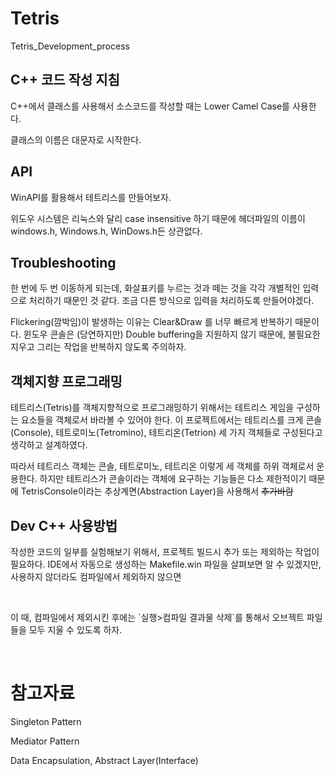 Tetris
======

Tetris\_Development\_process

C++ 코드 작성 지침
------------------

C++에서 클래스를 사용해서 소스코드를 작성할 때는 Lower Camel Case를 사용한다.

클래스의 이름은 대문자로 시작한다.

API
---

WinAPI를 활용해서 테트리스를 만들어보자.

위도우 시스템은 리눅스와 달리 case insensitive 하기 때문에 헤더파일의 이름이
windows.h, Windows.h, WinDows.h든 상관없다.

Troubleshooting
---------------

한 번에 두 번 이동하게 되는데, 화살표키를 누르는 것과 떼는 것을 각각 개별적인
입력으로 처리하기 때문인 것 같다. 조금 다른 방식으로 입력을 처리하도록
만들어야겠다.

Flickering(깜박임)이 발생하는 이유는 Clear&Draw 를 너무 빠르게 반복하기
때문이다. 윈도우 콘솔은 (당연하지만) Double buffering을 지원하지 않기 때문에,
불필요한 지우고 그리는 작업을 반복하지 않도록 주의하자.

객체지향 프로그래밍
-------------------

테트리스(Tetris)를 객체지향적으로 프로그래밍하기 위해서는
테트리스 게임을 구성하는 요소들을 객체로서 바라볼 수 있어야 한다.
이 프로젝트에서는 테트리스를 크게 콘솔(Console), 테트로미노(Tetromino), 테트리온(Tetrion)
세 가지 객체들로 구성된다고 생각하고 설계하였다.

따라서 테트리스 객체는 콘솔, 테트로미노, 테트리온 이렇게 세 객체를 하위 객체로서 운용한다.
하지만 테트리스가 콘솔이라는 객체에 요구하는 기능들은 다소 제한적이기 때문에
TetrisConsole이라는 추상계면(Abstraction Layer)을 사용해서 ~~추가바람~~

Dev C++ 사용방법
----------------

작성한 코드의 일부를 실험해보기 위해서, 프로젝트 빌드시 추가 또는 제외하는
작업이 필요하다. IDE에서 자동으로 생성하는 Makefile.win 파일을 살펴보면 알 수
있겠지만, 사용하지 않더라도 컴파일에서 제외하지 않으면

 

이 때, 컴파일에서 제외시킨 후에는 \`실행\>컴파일 결과물 삭제\`를 통해서 오브젝트
파일들을 모두 지울 수 있도록 하자.

 

참고자료
========

Singleton Pattern

Mediator Pattern

Data Encapsulation, Abstract Layer(Interface)
